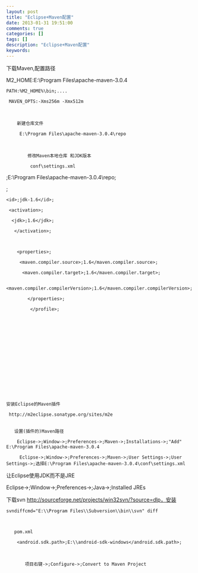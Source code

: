 ```yaml
---
layout: post
title: "Eclipse+Maven配置"
date: 2013-01-31 19:51:00 
comments: true
categories: []
tags: []
description: "Eclipse+Maven配置"
keywords: 
---
```



 
  下载Maven,配置路径
  
   M2_HOME:E:\Program Files\apache-maven-3.0.4
   
    PATH:%M2_HOME%\bin;....
    
     MAVEN_OPTS:-Xms256m -Xmx512m
     
      
       
        新建仓库文件
        
         E:\Program Files\apache-maven-3.0.4\repo
         
          
           
            修改Maven本地仓库 和JDK版本
            
             conf\settings.xml
             
             
            
           
          
         
        
       
      
     
    
   
  
 
 
  
   <localRepository>;E:\Program Files\apache-maven-3.0.4\repo</localRepository>;
  
 
 
  
   <profile>;
   
    <id>;jdk-1.6</id>;
    
     <activation>;
     
      <jdk>;1.6</jdk>;
      
       </activation>;
       
        
        
        <properties>;
        
         <maven.compiler.source>;1.6</maven.compiler.source>;
         
          <maven.compiler.target>;1.6</maven.compiler.target>;
          
           <maven.compiler.compilerVersion>;1.6</maven.compiler.compilerVersion>;
           
            </properties>;
            
             </profile>;
             
             
            
           
          
         
        
       
      
     
    
   
  
 
 
  
   
    安装Eclipse的Maven插件
    
     http://m2eclipse.sonatype.org/sites/m2e
     
      
       设置(插件的)Maven路径
       
        Eclipse->;Window->;Preferences->;Maven->;Installations->;"Add" E:\Program Files\apache-maven-3.0.4
        
         Eclipse->;Window->;Preferences->;Maven->;User Settings->;User Settings->;选择E:\Program Files\apache-maven-3.0.4\conf\settings.xml
         
         
        
       
      
     
    
   
  
 
 
  
   
   
  
 
 
  
   让Eclipse使用JDK而不是JRE
  
 
 
  
   Eclipse->;Window->;Preferences->;Java->;Installed JREs
  
 
 
  
   下载svn http://sourceforge.net/projects/win32svn/?source=dlp，安装
   
    svndiffcmd="E:\\Program Files\\Subversion\\bin\\svn" diff
    
     
      
       pom.xml
       
        <android.sdk.path>;E:\\android-sdk-windows</android.sdk.path>;
        
         
          
           项目右键->;Configure->;Convert to Maven Project
          
         
        
       
      
     
    
   
  
 


